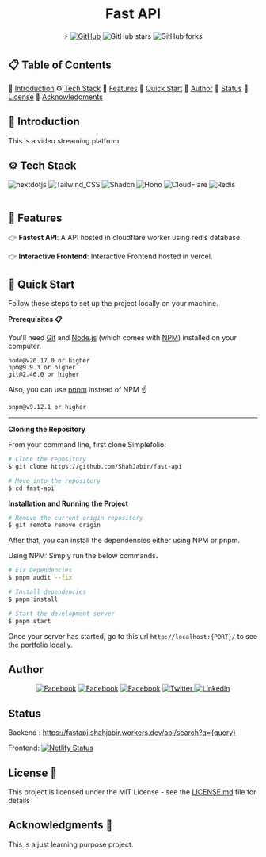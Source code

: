 <h1 align="center">Fast API</h1>

<div align="center">

⚡️ [![GitHub](https://img.shields.io/github/license/ShahJabir/fast-api?color=blue)](https://github.com/ShahJabir/fast-api/blob/main/LICENSE) ![GitHub stars](https://img.shields.io/github/stars/ShahJabir/fast-api) ![GitHub forks](https://img.shields.io/github/forks/ShahJabir/fast-api)

</div>

## 📋 <a name="table">Table of Contents</a>

🤖 [Introduction](#introduction)
⚙️ [Tech Stack](#tech-stack)
🔋 [Features](#features)
🤸 [Quick Start](#quick-start)
🚀 [Author](#authors)
🚀 [Status](#status)
📄 [License](#license)
🎁 [Acknowledgments](#acknowledgments)

## <a name="introduction">🤖 Introduction</a>

This is a video streaming platfrom

## <a name="tech-stack">⚙️ Tech Stack</a>

  <div>
  <img src="https://img.shields.io/badge/-Next_JS-black?style=for-the-badge&logoColor=white&logo=nextdotjs&color=000000" alt="nextdotjs" />

  <img src="https://img.shields.io/badge/-Tailwind_CSS-white?style=for-the-badge&logoColor=white&logo=tailwindcss&color=06B6D4" alt="Tailwind_CSS" />

  <img src="https://img.shields.io/badge/-Shadcn_UI-white?style=for-the-badge&logoColor=white&logo=shadcnui&color=000000" alt="Shadcn" />

<img src="https://img.shields.io/badge/-Hono-yellow?style=for-the-badge&logoColor=white&logo=hono&color=E36002" alt="Hono" />

  <img src="https://img.shields.io/badge/-CloudFlare-yellow?style=for-the-badge&logoColor=white&logo=cloudflare&color=F38020" alt="CloudFlare" />

  <img src="https://img.shields.io/badge/-Redis_Database-red?style=for-the-badge&logoColor=white&logo=redis&color=FF4438" alt="Redis" />

  </div> <br/>

## <a name="features">🔋 Features</a>

👉 **Fastest API**: A API hosted in cloudflare worker using redis database.

👉 **Interactive Frontend**: Interactive Frontend hosted in vercel.

## <a name="quick-start">🤸 Quick Start</a>

Follow these steps to set up the project locally on your machine.

**Prerequisites 📋**

You'll need [Git](https://git-scm.com) and [Node.js](https://nodejs.org/en/download/) (which comes with [NPM](http://npmjs.com)) installed on your computer.

```
node@v20.17.0 or higher
npm@9.9.3 or higher
git@2.46.0 or higher
```

Also, you can use [pnpm](https://pnpm.io/) instead of NPM ☝️

```
pnpm@v9.12.1 or higher
```

---

**Cloning the Repository**

From your command line, first clone Simplefolio:

<!-- # Clone the repository -->

```bash
# Clone the repository
$ git clone https://github.com/ShahJabir/fast-api
```

<!-- # Move into the repository -->

```bash
# Move into the repository
$ cd fast-api
```

**Installation and Running the Project**

<!-- # Remove the current origin repository -->

```bash
# Remove the current origin repository
$ git remote remove origin
```

After that, you can install the dependencies either using NPM or pnpm.

Using NPM: Simply run the below commands.

```bash
# Fix Dependencies
$ pnpm audit --fix
```

```bash
# Install dependencies
$ pnpm install
```

```bash
# Start the development server
$ pnpm start
```

Once your server has started, go to this url `http://localhost:{PORT}/` to see the portfolio locally.

## <a name="authors"> Author </a>

<p align="center">
<a href="https://shahjabir.netlify.app">
<img src="https://img.shields.io/badge/Website-ShahJabir-black" alt="Facebook" /></a>
<a href="https://github.com/ShahJabir">
<img src="https://img.shields.io/badge/Github-ShahJabir-white" alt="Facebook" /></a>
<a href="https://www.facebook.com/shah.jabir.90">
<img src="https://img.shields.io/badge/Facebook-ShahJabir-blue" alt="Facebook" /></a>
<a href="https://x.com/TaqiJabir">
<img src="https://img.shields.io/badge/X-TaqiJabir-black" alt="Twitter" />
<a href="https://www.linkedin.com/in/shah-jabir-taqi-a63653211/">
<img src="https://img.shields.io/badge/Linkedin-shahjabirtaqi-blue" alt="Linkedin" /></a>
</a>
</p>

## <a name="status"> Status</a>

Backend :
https://fastapi.shahjabir.workers.dev/api/search?q={query}

Frontend:
[![Netlify Status](https://api.netlify.com/api/v1/badges/d6cc4a68-e067-45f6-a5bc-e7fb3a9a368d/deploy-status)](https://app.netlify.com/sites/speedsearch/deploys)

## <a name="license">License 📄</a>

This project is licensed under the MIT License - see the [LICENSE.md](https://github.com/ShahJabir/fast-api/blob/main/LICENSE) file for details

## <a name="acknowledgments">Acknowledgments 🎁 </a>

This is a just learning purpose project.
